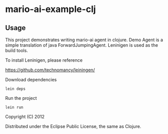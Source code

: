 # mario-ai-example-clj

## Usage

This project demonstrates writing mario-ai agent in clojure.
Demo Agent is a simple translation of java ForwardJumpingAgent.
Leninigen is used as the build tools.

To install Leninigen, please reference

<https://github.com/technomancy/leiningen/>

Download dependencies

    lein deps

Run the project

    lein run



Copyright (C) 2012

Distributed under the Eclipse Public License, the same as Clojure.
